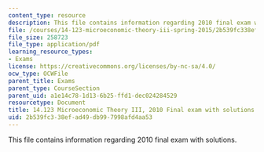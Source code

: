 ```yaml
---
content_type: resource
description: This file contains information regarding 2010 final exam with solutions.
file: /courses/14-123-microeconomic-theory-iii-spring-2015/2b539fc338efad49db997998afd4aa53_MIT14_123S15_Final2010.pdf
file_size: 258723
file_type: application/pdf
learning_resource_types:
- Exams
license: https://creativecommons.org/licenses/by-nc-sa/4.0/
ocw_type: OCWFile
parent_title: Exams
parent_type: CourseSection
parent_uid: a1e14c78-1d13-6b25-ffd1-dec024284529
resourcetype: Document
title: 14.123 Microeconomic Theory III, 2010 Final exam with solutions
uid: 2b539fc3-38ef-ad49-db99-7998afd4aa53
---
```

This file contains information regarding 2010 final exam with solutions.